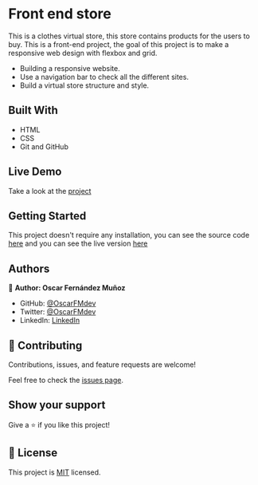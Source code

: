 
# Front end store

This is a clothes virtual store, this store contains products for the users to buy. This is a front-end project, the goal of this project is to make a responsive web design with flexbox and grid.

- Building a responsive website.
- Use a navigation bar to check all the different sites.
- Build a virtual store structure and style.


## Built With

- HTML
- CSS
- Git and GitHub

## Live Demo

Take a look at the [project](https://oscarfmdev.github.io/frontendStore/index.html)


## Getting Started

This project doesn't require any installation, you can see the source code [here](https://github.com/OscarFMdev/frontendStore) and you can see the live version [here](https://oscarfmdev.github.io/frontendStore/index.html)

## Authors

👤 **Author: Oscar Fernández Muñoz**

- GitHub: [@OscarFMdev](https://github.com/OscarFMdev)
- Twitter: [@OscarFMdev](https://twitter.com/OscarFMdev)
- LinkedIn: [LinkedIn](https://linkedin.com/in/OscarFMdev)

## 🤝 Contributing

Contributions, issues, and feature requests are welcome!

Feel free to check the [issues page](../../issues/).

## Show your support

Give a ⭐️ if you like this project!


## 📝 License

This project is [MIT](./MIT.md) licensed.

